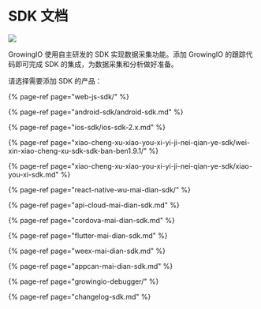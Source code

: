# SDK 文档

![](../.gitbook/assets/bang-zhu-wen-dang-banner2.jpg)

GrowingIO 使用自主研发的 SDK 实现数据采集功能。添加 GrowingIO 的跟踪代码即可完成 SDK 的集成，为数据采集和分析做好准备。

请选择需要添加 SDK 的产品：

{% page-ref page="web-js-sdk/" %}

{% page-ref page="android-sdk/android-sdk.md" %}

{% page-ref page="ios-sdk/ios-sdk-2.x.md" %}

{% page-ref page="xiao-cheng-xu-xiao-you-xi-yi-ji-nei-qian-ye-sdk/wei-xin-xiao-cheng-xu-sdk-sdk-ban-ben1.9.1/" %}

{% page-ref page="xiao-cheng-xu-xiao-you-xi-yi-ji-nei-qian-ye-sdk/xiao-you-xi-sdk.md" %}

{% page-ref page="react-native-wu-mai-dian-sdk/" %}

{% page-ref page="api-cloud-mai-dian-sdk.md" %}

{% page-ref page="cordova-mai-dian-sdk.md" %}

{% page-ref page="flutter-mai-dian-sdk.md" %}

{% page-ref page="weex-mai-dian-sdk.md" %}

{% page-ref page="appcan-mai-dian-sdk.md" %}

{% page-ref page="growingio-debugger/" %}

{% page-ref page="changelog-sdk.md" %}



